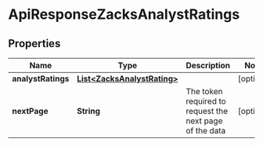 
# ApiResponseZacksAnalystRatings

## Properties
Name | Type | Description | Notes
------------ | ------------- | ------------- | -------------
**analystRatings** | [**List&lt;ZacksAnalystRating&gt;**](ZacksAnalystRating.md) |  |  [optional]
**nextPage** | **String** | The token required to request the next page of the data |  [optional]



